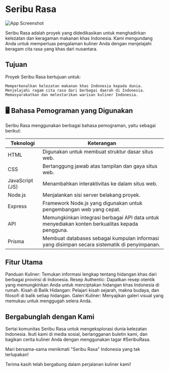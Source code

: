 # Seribu Rasa

![App Screenshot](./images/logo-putih.png)

Seribu Rasa adalah proyek yang didedikasikan untuk menghadirkan kelezatan dan keragaman makanan khas Indonesia. Kami mengundang Anda untuk memperluas pengalaman kuliner Anda dengan menjelajahi beragam cita rasa yang khas dari nusantara.

## Tujuan

Proyek Seribu Rasa bertujuan untuk:

    Memperkenalkan kelezatan makanan khas Indonesia kepada dunia.
    Menjelajahi ragam cita rasa dari berbagai daerah di Indonesia.
    Memasyarakatkan dan melestarikan warisan kuliner Indonesia.

## 🖥 Bahasa Pemograman yang Digunakan

Seribu Rasa menggunakan berbagai bahasa pemograman, yaitu sebagai berikut:

| Teknologi       | Keterangan                                                                                     |
| --------------- | ---------------------------------------------------------------------------------------------- |
| HTML            | Digunakan untuk membuat struktur dasar situs web.                                              |
| CSS             | Bertanggung jawab atas tampilan dan gaya situs web.                                            |
| JavaScript (JS) | Menambahkan interaktivitas ke dalam situs web.                                                 |
| Node.js         | Menjalankan sisi server belakang proyek.                                                       |
| Express         | Framework Node.js yang digunakan untuk pengembangan web yang cepat.                            |
| API             | Memungkinkan integrasi berbagai API data untuk menyediakan konten berkualitas kepada pengguna. |
| Prisma          | Membuat databases sebagai kumpulan informasi yang disimpan secara sistematik di penyimpanan.   |

## Fitur Utama

Panduan Kuliner: Temukan informasi lengkap tentang hidangan khas dari berbagai provinsi di Indonesia.
Resep Authentic: Dapatkan resep otentik yang memungkinkan Anda untuk menciptakan hidangan khas Indonesia di rumah.
Kisah di Balik Hidangan: Pelajari kisah sejarah, makna budaya, dan filosofi di balik setiap hidangan.
Galeri Kuliner: Menyajikan galeri visual yang memukau untuk menggugah selera Anda.

## Bergabunglah dengan Kami

Sertai komunitas Seribu Rasa untuk mengeksplorasi dunia kelezatan Indonesia. Ikuti kami di media sosial, berlangganan buletin kami, dan bagikan cerita kuliner Anda dengan menggunakan tagar #SeribuRasa.

Mari bersama-sama menikmati "Seribu Rasa" Indonesia yang tak terlupakan!

Terima kasih telah bergabung dalam perjalanan kuliner kami!
